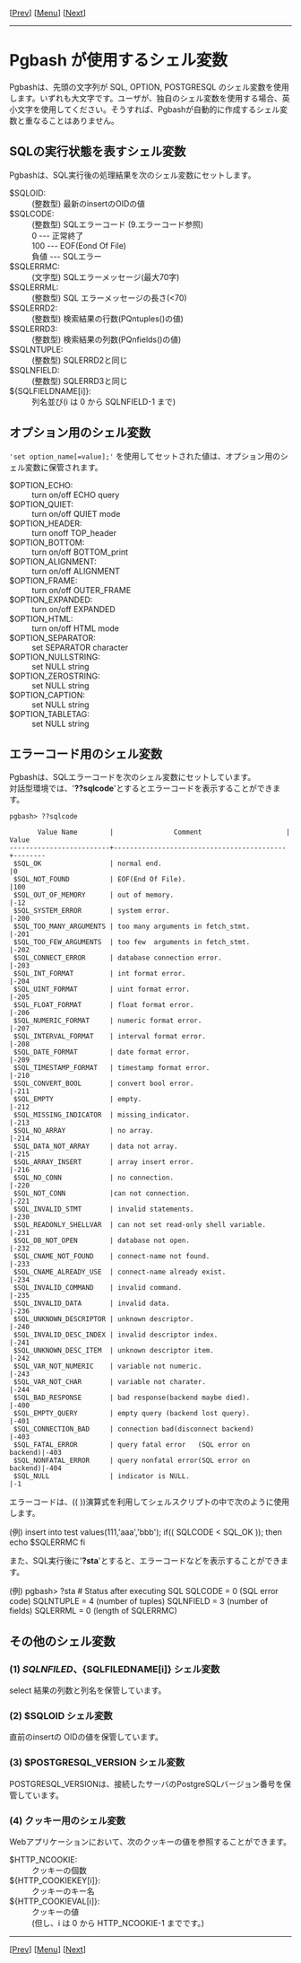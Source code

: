 \[[Prev](usage06-j.md)\] \[[Menu](../usage-j.md)\] \[[Next](usage08-j.md)\]

* * *

# Pgbash が使用するシェル変数

Pgbashは、先頭の文字列が SQL, OPTION, POSTGRESQL のシェル変数を使用します。いずれも大文字です。ユーザが、独自のシェル変数を使用する場合、英小文字を使用してください。そうすれば、Pgbashが自動的に作成するシェル変数と重なることはありません。  
  
## SQLの実行状態を表すシェル変数<a id="STATUS" name="STATUS">&nbsp;</a>

Pgbashは、SQL実行後の処理結果を次のシェル変数にセットします。  

<dl>
      <dt>$SQLOID:</dt>
      <dd>(整数型) 最新のinsertのOIDの値</dd>
      <dt>$SQLCODE:</dt>
      <dd>(整数型) SQLエラーコード (9.エラーコード参照)<br />0    --- 正常終了<br />100  --- EOF(Eond Of File)<br />負値 --- SQLエラー</dd>
      <dt>$SQLERRMC:</dt>
      <dd>(文字型) SQLエラーメッセージ(最大70字)</dd>
      <dt>$SQLERRML:</dt>
      <dd>(整数型) SQL エラーメッセージの長さ(&lt;70)</dd>
      <dt>$SQLERRD2:</dt>
      <dd>(整数型) 検索結果の行数(PQntuples()の値)</dd>
      <dt>$SQLERRD3:</dt>
      <dd>(整数型) 検索結果の列数(PQnfields()の値)</dd>
      <dt>$SQLNTUPLE:</dt>
      <dd>(整数型) SQLERRD2と同じ</dd>
      <dt>$SQLNFIELD:</dt>
      <dd>(整数型) SQLERRD3と同じ</dd>
      <dt>${SQLFIELDNAME[i]}:</dt>
      <dd>列名並び(i は 0 から SQLNFIELD-1 まで)</dd>
</dl>

## オプション用のシェル変数<a id="VAR" name="VAR">&nbsp;</a>

`'set option_name[=value];'` を使用してセットされた値は、オプション用のシェル変数に保管されます。  

<dl>
      <dt>$OPTION_ECHO:</dt>
      <dd>turn on/off ECHO query</dd>
      <dt>$OPTION_QUIET:</dt>
      <dd>turn on/off QUIET mode</dd>
      <dt>$OPTION_HEADER:</dt>
      <dd>turn onoff TOP_header</dd>
      <dt>$OPTION_BOTTOM:</dt>
      <dd>turn on/off BOTTOM_print</dd>
      <dt>$OPTION_ALIGNMENT:</dt>
      <dd>turn on/off ALIGNMENT</dd>
      <dt>$OPTION_FRAME:</dt>
      <dd>turn on/off OUTER_FRAME</dd>
      <dt>$OPTION_EXPANDED:</dt>
      <dd>turn on/off EXPANDED</dd>
      <dt>$OPTION_HTML:</dt>
      <dd>turn on/off HTML mode</dd>
      <dt>$OPTION_SEPARATOR:</dt>
      <dd>set SEPARATOR character</dd>
      <dt>$OPTION_NULLSTRING:</dt>
      <dd>set NULL string</dd>
      <dt>$OPTION_ZEROSTRING:</dt>
      <dd>set NULL string</dd>
      <dt>$OPTION_CAPTION:</dt>
      <dd>set NULL string</dd>
      <dt>$OPTION_TABLETAG:</dt>
      <dd>set NULL string</dd>
</dl>

## エラーコード用のシェル変数<a id="ERRCODE" name="ERRCODE">&nbsp;</a>

Pgbashは、SQLエラーコードを次のシェル変数にセットしています。  
対話型環境では、'**??sqlcode**'とするとエラーコードを表示することができます。  

    pgbash> ??sqlcode
    
           Value Name        |               Comment                     | Value
    -------------------------+-------------------------------------------+--------
     $SQL_OK                 | normal end.                               |0
     $SQL_NOT_FOUND          | EOF(End Of File).                         |100
     $SQL_OUT_OF_MEMORY      | out of memory.                            |-12
     $SQL_SYSTEM_ERROR       | system error.                             |-200
     $SQL_TOO_MANY_ARGUMENTS | too many arguments in fetch_stmt.         |-201
     $SQL_TOO_FEW_ARGUMENTS  | too few  arguments in fetch_stmt.         |-202
     $SQL_CONNECT_ERROR      | database connection error.                |-203
     $SQL_INT_FORMAT         | int format error.                         |-204
     $SQL_UINT_FORMAT        | uint format error.                        |-205
     $SQL_FLOAT_FORMAT       | float format error.                       |-206
     $SQL_NUMERIC_FORMAT     | numeric format error.                     |-207
     $SQL_INTERVAL_FORMAT    | interval format error.                    |-208
     $SQL_DATE_FORMAT        | date format error.                        |-209
     $SQL_TIMESTAMP_FORMAT   | timestamp format error.                   |-210
     $SQL_CONVERT_BOOL       | convert bool error.                       |-211
     $SQL_EMPTY              | empty.                                    |-212
     $SQL_MISSING_INDICATOR  | missing_indicator.                        |-213
     $SQL_NO_ARRAY           | no array.                                 |-214
     $SQL_DATA_NOT_ARRAY     | data not array.                           |-215
     $SQL_ARRAY_INSERT       | array insert error.                       |-216
     $SQL_NO_CONN            | no connection.                            |-220
     $SQL_NOT_CONN           |can not connection.                        |-221
     $SQL_INVALID_STMT       | invalid statements.                       |-230
     $SQL_READONLY_SHELLVAR  | can not set read-only shell variable.     |-231
     $SQL_DB_NOT_OPEN        | database not open.                        |-232
     $SQL_CNAME_NOT_FOUND    | connect-name not found.                   |-233
     $SQL_CNAME_ALREADY_USE  | connect-name already exist.               |-234
     $SQL_INVALID_COMMAND    | invalid command.                          |-235
     $SQL_INVALID_DATA       | invalid data.                             |-236
     $SQL_UNKNOWN_DESCRIPTOR | unknown descriptor.                       |-240
     $SQL_INVALID_DESC_INDEX | invalid descriptor index.                 |-241
     $SQL_UNKNOWN_DESC_ITEM  | unknown descriptor item.                  |-242
     $SQL_VAR_NOT_NUMERIC    | variable not numeric.                     |-243
     $SQL_VAR_NOT_CHAR       | variable not charater.                    |-244
     $SQL_BAD_RESPONSE       | bad response(backend maybe died).         |-400
     $SQL_EMPTY_QUERY        | empty query (backend lost query).         |-401
     $SQL_CONNECTION_BAD     | connection bad(disconnect backend)        |-403
     $SQL_FATAL_ERROR        | query fatal error   (SQL error on backend)|-403
     $SQL_NONFATAL_ERROR     | query nonfatal error(SQL error on backend)|-404
     $SQL_NULL               | indicator is NULL.                        |-1

エラーコードは、(( ))演算式を利用してシェルスクリプトの中で次のように使用します。

(例) 
      insert into test values(111,'aaa','bbb');
      if(( SQLCODE < SQL_OK )); then
            echo $SQLERRMC
      fi

また、SQL実行後に'**?sta**'とすると、エラーコードなどを表示することができます。

(例) 
      pgbash> ?sta
      # Status after executing SQL
      SQLCODE   = 0         (SQL error code)
      SQLNTUPLE = 4         (number of tuples)
      SQLNFIELD = 3         (number of fields)
      SQLERRML  = 0         (length of SQLERRMC)

## その他のシェル変数<a id="ETC" name="ETC">&nbsp;</a>

### (1) $SQLNFILED、${SQLFILEDNAME[i]} シェル変数  
select 結果の列数と列名を保管しています。  

### (2) $SQLOID シェル変数  
直前のinsertの OIDの値を保管しています。  

### (3) $POSTGRESQL_VERSION シェル変数  
POSTGRESQL_VERSIONは、接続したサーバのPostgreSQLバージョン番号を保管しています。  

### (4) クッキー用のシェル変数  
Webアプリケーションにおいて、次のクッキーの値を参照することができます。  

<dl>
    <dt>$HTTP_NCOOKIE:</dt>
    <dd>クッキーの個数</dd>
    <dt>${HTTP_COOKIEKEY[i]}:</dt>
    <dd>クッキーのキー名</dd>
    <dt>${HTTP_COOKIEVAL[i]}:</dt>
    <dd>クッキーの値<br />(但し、i は 0 から HTTP_NCOOKIE-1 までです。)</dd>
</dl>

* * *

\[[Prev](./usage06-j.md)\] \[[Menu](../usage-j.md)\] \[[Next](./usage08-j.md)\]
